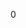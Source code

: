 <div id="_camera_8h_source">

</div>

<span id="_camera_8h_source" label="_camera_8h_source"></span>

<div class="DoxyCode">

0

</div>

